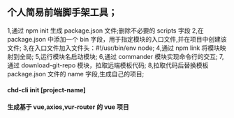 ## 个人简易前端脚手架工具；

1,通过 npm init 生成 package.json 文件;删除不必要的 scripts 字段
2,在 package.json 中添加一个 bin 字段，用于指定模块的入口文件,并在项目中创建该文件;
3,在入口文件加入文件头：#!/usr/bin/env node;
4,通过 npm link 将模块映射到全局;
5,运行模块名启动模块;
6,通过 commander 模块实现命令行的交互;
7,通过 download-git-repo 模块，拉取远端模板代码;
8,拉取代码后替换模板 package.json 文件的 name 字段,生成自己的项目;

#### chd-cli init [project-name]

#### 生成基于 vue,axios,vur-router 的 vue 项目
